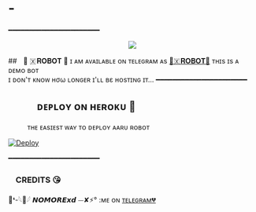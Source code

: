 # -


━━━━━━━━━━━━━━━━━━━━━━
<p align="center">
  <img src="https://te.legra.ph/file/8f4962702b6327f311595.jpg">
</p>

##ㅤ🖤 🇽 𝐑𝐎𝐁𝐎𝐓 🖤
ɪ ᴀᴍ ᴀᴠᴀɪʟᴀʙʟᴇ ᴏɴ ᴛᴇʟᴇɢʀᴀᴍ ᴀs [💞🇽 𝐑𝐎𝐁𝐎𝐓​💞](https://t.me/AVADHUTMNGR_bot)
ᴛʜɪs ɪs ᴀ ᴅᴇᴍᴏ ʙᴏᴛ <br> ɪ ᴅᴏɴ'ᴛ ᴋɴᴏᴡ нσω ʟᴏɴɢᴇʀ ɪ'ʟʟ вε ʜᴏsᴛɪɴɢ ɪᴛ​...
━━━━━━━━━━━━━━━━━━━━━━
## ㅤㅤㅤᴅᴇᴘʟᴏʏ ᴏɴ ʜᴇʀᴏᴋᴜ​ 🚀
ㅤㅤㅤᴛʜᴇ ᴇᴀsɪᴇsᴛ ᴡᴀʏ ᴛᴏ ᴅᴇᴘʟᴏʏ ᴀᴀʀᴜ ʀᴏʙᴏᴛ​

[![Deploy](https://www.herokucdn.com/deploy/button.svg)](https://heroku.com/deploy?template=https://github.com/SATYA-OP/AaruRobot)


 ━━━━━━━━━━━━━━━━━━━━━━

### ㅤCREDITS 😘

🖤❛-𓆩🍷𓆪 𝙉𝙊𝙈𝙊𝙍𝙀𝙭𝙙 ⏤‌✘⚡️°  :ᴍᴇ ᴏɴ [ᴛᴇʟᴇɢʀᴀᴍ💔](https://telegram.me/NOMRExd)
